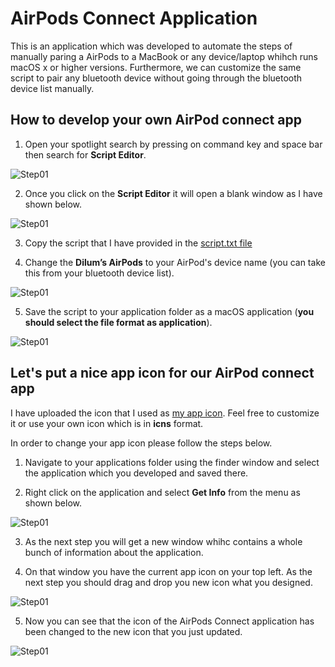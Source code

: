 # AirPods Connect Application

This is an application which was developed to automate the steps of manually paring a AirPods to a MacBook or any device/laptop whihch runs macOS x or higher versions. Furthermore, we can customize the same script to pair any bluetooth device without going through the bluetooth device list manually.


## How to develop your own AirPod connect app

1. Open your spotlight search by pressing on command key and space bar then search for **Script Editor**.

![Step01](src/step_01.png)

2. Once you click on the **Script Editor** it will open a blank window as I have shown below.

![Step01](src/step_02.png)

3. Copy the script that I have provided in the [script.txt file](https://github.com/dilum1995/macOS-Scripts/blob/master/AirPods_connect_app/script.txt)

4. Change the **Dilum’s AirPods** to your AirPod's device name (you can take this from your bluetooth device list).

![Step01](src/step_03.png)

5. Save the script to your application folder as a macOS application (**you should select the file format as application**).

![Step01](src/step_04.png)


## Let's put a nice app icon for our AirPod connect app

I have uploaded the icon that I used as [my app icon](https://github.com/dilum1995/macOS-Scripts/blob/master/AirPods_connect_app/src/AirPodsIcon.icns). Feel free to customize it or use your own icon which is in **icns** format.

In order to change your app icon please follow the steps below.

1. Navigate to your applications folder using the finder window and select the application which you developed and saved there.

2. Right click on the application and select **Get Info** from the menu as shown below.

![Step01](src/step_05.png)

3. As the next step you will get a new window whihc contains a whole bunch of information about the application.

4. On that window you have the current app icon on your top left. As the next step you should drag and drop you new icon what you designed.

![Step01](src/step_06.png)

5. Now you can see that the icon of the AirPods Connect application has been changed to the new icon that you just updated.

![Step01](src/step_07.png)
